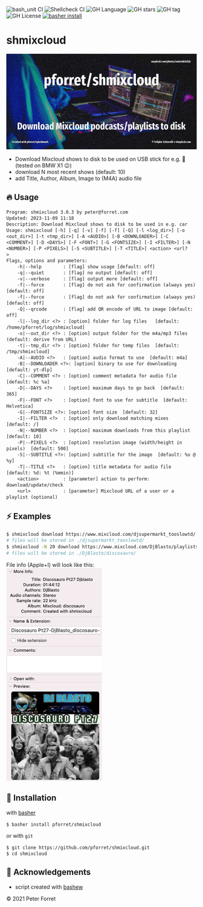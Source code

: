 ![bash_unit CI](https://github.com/pforret/shmixcloud/workflows/bash_unit%20CI/badge.svg)
![Shellcheck CI](https://github.com/pforret/shmixcloud/workflows/Shellcheck%20CI/badge.svg)
![GH Language](https://img.shields.io/github/languages/top/pforret/shmixcloud)
![GH stars](https://img.shields.io/github/stars/pforret/shmixcloud)
![GH tag](https://img.shields.io/github/v/tag/pforret/shmixcloud)
![GH License](https://img.shields.io/github/license/pforret/shmixcloud)
[![basher install](https://img.shields.io/badge/basher-install-white?logo=gnu-bash&style=flat)](https://basher.gitparade.com/package/)

# shmixcloud

![shmixcloud](assets/shmixcloud.jpg)

- Download Mixcloud shows to disk to be used on USB stick for e.g. 🚗 (tested on BMW X1 😉)
- download N most recent shows (default: 10)
- add Title, Author, Album, Image to (M4A) audio file

## 🔥 Usage

```
Program: shmixcloud 3.0.3 by peter@forret.com
Updated: 2023-11-09 11:18                    
Description: Download Mixcloud shows to disk to be used in e.g. car
Usage: shmixcloud [-h] [-q] [-v] [-f] [-f] [-Q] [-l <log_dir>] [-o <out_dir>] [-t <tmp_dir>] [-A <AUDIO>] [-B <DOWNLOADER>] [-C <COMMENT>] [-D <DAYS>] [-F <FONT>] [-G <FONTSIZE>] [-I <FILTER>] [-N <NUMBER>] [-P <PIXELS>] [-S <SUBTITLE>] [-T <TITLE>] <action> <url?
>
Flags, options and parameters:
    -h|--help        : [flag] show usage [default: off]
    -q|--quiet       : [flag] no output [default: off]
    -v|--verbose     : [flag] output more [default: off]
    -f|--force       : [flag] do not ask for confirmation (always yes) [default: off]
    -f|--force       : [flag] do not ask for confirmation (always yes) [default: off]
    -Q|--qrcode      : [flag] add QR encode of URL to image [default: off]
    -l|--log_dir <?> : [option] folder for log files   [default: /home/pforret/log/shmixcloud]
    -o|--out_dir <?> : [option] output folder for the m4a/mp3 files (default: derive from URL)
    -t|--tmp_dir <?> : [option] folder for temp files  [default: /tmp/shmixcloud]
    -A|--AUDIO <?>   : [option] audio format to use  [default: m4a]
    -B|--DOWNLOADER <?>: [option] binary to use for downloading  [default: yt-dlp]
    -C|--COMMENT <?> : [option] comment metadata for audio file  [default: %c %a]
    -D|--DAYS <?>    : [option] maximum days to go back  [default: 365]
    -F|--FONT <?>    : [option] font to use for subtitle  [default: Helvetica]
    -G|--FONTSIZE <?>: [option] font size  [default: 32]
    -I|--FILTER <?>  : [option] only download matching mixes  [default: /]
    -N|--NUMBER <?>  : [option] maximum downloads from this playlist  [default: 10]
    -P|--PIXELS <?>  : [option] resolution image (width/height in pixels)  [default: 500]
    -S|--SUBTITLE <?>: [option] subtitle for the image  [default: %u @ %y]
    -T|--TITLE <?>   : [option] title metadata for audio file  [default: %d: %t (%mmin)]
    <action>         : [parameter] action to perform: download/update/check
    <url>            : [parameter] Mixcloud URL of a user or a playlist (optional)
```

## ⚡️ Examples

```bash
$ shmixcloud download https://www.mixcloud.com/djsupermarkt_tooslowtd/
# files will be stored in ./djsupermarkt_tooslowtd/
$ shmixcloud -N 20 download https://www.mixcloud.com/DjBlasto/playlists/discosauro/
# files will be stored in ./DjBlasto/discosauro/
```

File info (Apple+I) will look like this:\
![](assets/apple_info.png)

## 🚀 Installation

with [basher](https://github.com/basherpm/basher)

	$ basher install pforret/shmixcloud

or with `git`

	$ git clone https://github.com/pforret/shmixcloud.git
	$ cd shmixcloud

## 📝 Acknowledgements

* script created with [bashew](https://github.com/pforret/bashew)

&copy; 2021 Peter Forret

